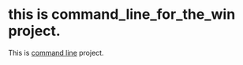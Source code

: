 # this is command_line_for_the_win project.
This is [command line](https://cmdchallenge.com) project.
